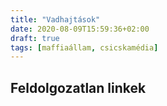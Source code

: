 ```yaml
---
title: "Vadhajtások"
date: 2020-08-09T15:59:36+02:00
draft: true
tags: [maffiaállam, csicskamédia]
---
```


## Feldolgozatlan linkek
